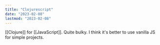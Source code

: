 ```yaml
---
title: "Clojurescript"
date: "2023-02-08"
lastmod: "2023-02-08"
---
```


[[Clojure]] for [[JavaScript]]. Quite bulky. I think it's better to use vanilla JS for simple projects.
